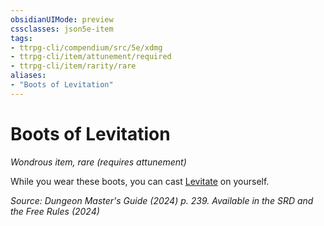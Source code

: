 ```yaml
---
obsidianUIMode: preview
cssclasses: json5e-item
tags:
- ttrpg-cli/compendium/src/5e/xdmg
- ttrpg-cli/item/attunement/required
- ttrpg-cli/item/rarity/rare
aliases: 
- "Boots of Levitation"
---
```

# Boots of Levitation
*Wondrous item, rare (requires attunement)*  



While you wear these boots, you can cast [Levitate](/3-Mechanics/CLI/spells/levitate-xphb.md) on yourself.

*Source: Dungeon Master's Guide (2024) p. 239. Available in the <span title='Systems Reference Document (5.2)'>SRD</span> and the Free Rules (2024)*